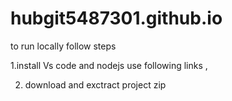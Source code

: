 # hubgit5487301.github.io

to run locally follow steps

1.install Vs code and nodejs use following links <a href="https://code.visualstudio.com/download"></a> , 
  
2. download and exctract project zip
